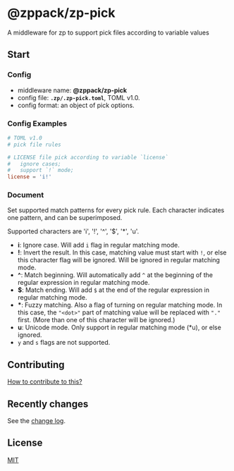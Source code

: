 # @zppack/zp-pick

A middleware for zp to support pick files according to variable values

## Start

### Config

- middleware name: **@zppack/zp-pick**
- config file: **`.zp/.zp-pick.toml`**, TOML v1.0.
- config format: an object of pick options.

### Config Examples

```toml
# TOML v1.0
# pick file rules

# LICENSE file pick according to variable `license`
#   ignore cases;
#   support `!` mode;
license = 'i!'
```

### Document

Set supported match patterns for every pick rule. Each character indicates one pattern, and can be superimposed.

Supported characters are 'i', '!', '^', '$', '*', 'u'.

- **i**: Ignore case. Will add `i` flag in regular matching mode.
- **!**: Invert the result. In this case, matching value must start with `!`, or else this character flag will be ignored. Will be ignored in regular matching mode.
- **^**: Match beginning. Will automatically add `^` at the beginning of the regular expression in regular matching mode.
- **\$**: Match ending. Will add `$` at the end of the regular expression in regular matching mode.
- **\***: Fuzzy matching. Also a flag of turning on regular matching mode. In this case, the `"<dot>"` part of matching value will be replaced with `"."` first. (More than one of this character will be ignored.)
- **u**: Unicode mode. Only support in regular matching mode (*u), or else ignored.
- `y` and `s` flags are not supported.

## Contributing

[How to contribute to this?](CONTRIBUTING.md)

## Recently changes

See the [change log](CHANGELOG.md).

## License

[MIT](LICENSE)
